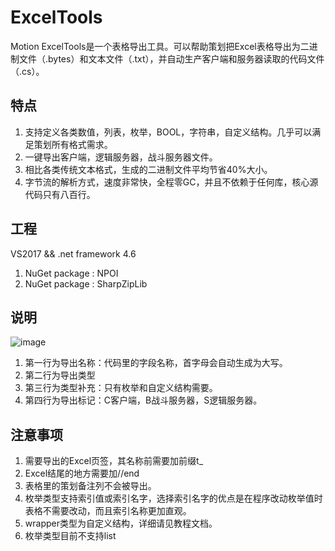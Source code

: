 # ExcelTools
Motion ExcelTools是一个表格导出工具。可以帮助策划把Excel表格导出为二进制文件（.bytes）和文本文件（.txt），并自动生产客户端和服务器读取的代码文件（.cs）。

## 特点
1. 支持定义各类数值，列表，枚举，BOOL，字符串，自定义结构。几乎可以满足策划所有格式需求。
2. 一键导出客户端，逻辑服务器，战斗服务器文件。
3. 相比各类传统文本格式，生成的二进制文件平均节省40%大小。
4. 字节流的解析方式，速度非常快，全程零GC，并且不依赖于任何库，核心源代码只有八百行。

## 工程
VS2017 && .net framework 4.6
1. NuGet package : NPOI
2. NuGet package : SharpZipLib

## 说明
![image](https://github.com/gmhevinci/ExcelTools/raw/master/image.JPG?imageMogr2/auto-orient/strip)

1. 第一行为导出名称：代码里的字段名称，首字母会自动生成为大写。
2. 第二行为导出类型
3. 第三行为类型补充：只有枚举和自定义结构需要。
4. 第四行为导出标记：C客户端，B战斗服务器，S逻辑服务器。

## 注意事项
1. 需要导出的Excel页签，其名称前需要加前缀t_
2. Excel结尾的地方需要加//end
3. 表格里的策划备注列不会被导出。
4. 枚举类型支持索引值或索引名字，选择索引名字的优点是在程序改动枚举值时表格不需要改动，而且索引名称更加直观。
5. wrapper类型为自定义结构，详细请见教程文档。
6. 枚举类型目前不支持list
